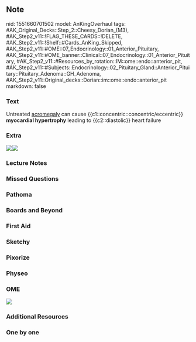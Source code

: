 ## Note
nid: 1551660701502
model: AnKingOverhaul
tags: #AK_Original_Decks::Step_2::Cheesy_Dorian_(M3), #AK_Step2_v11::!FLAG_THESE_CARDS::!DELETE, #AK_Step2_v11::!Shelf::#Cards_AnKing_Skipped, #AK_Step2_v11::#OME::07_Endocrinology::01_Anterior_Pituitary, #AK_Step2_v11::#OME_banner::Clinical::07_Endocrinology::01_Anterior_Pituitary, #AK_Step2_v11::#Resources_by_rotation::IM::ome::endo::anterior_pit, #AK_Step2_v11::#Subjects::Endocrinology::02_Pituitary_Gland::Anterior_Pituitary::Pituitary_Adenoma::GH_Adenoma, #AK_Step2_v11::Original_decks::Dorian::im::ome::endo::anterior_pit
markdown: false

### Text
Untreated <u>acromegaly</u> can cause
{{c1::concentric::concentric/eccentric}} <b>myocardial
hypertrophy</b> leading to {{c2::diastolic}} heart failure

### Extra
<div>
  <div>
    <div>
      <b><img src="paste-13078175416323.jpg"><img src=
      "acro.png"></b>
    </div>
  </div>
</div>

### Lecture Notes


### Missed Questions


### Pathoma


### Boards and Beyond


### First Aid


### Sketchy


### Pixorize


### Physeo


### OME
<div class="ome-widget">
  <a href=
  "https://onlinemeded.org/spa/endocrinology/anterior-pituitary/acquire?ref=anki">
  <img src="_OME_AnkiFlashcards_Lesson_3.png"></a>
</div>

### Additional Resources


### One by one

